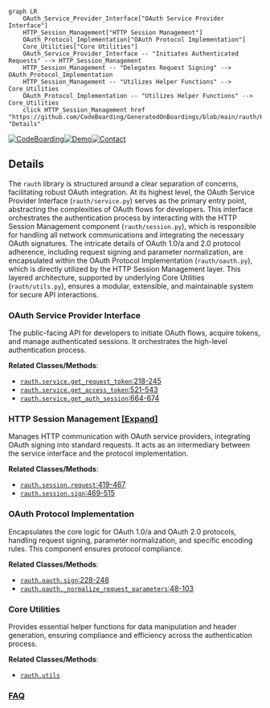 ```mermaid
graph LR
    OAuth_Service_Provider_Interface["OAuth Service Provider Interface"]
    HTTP_Session_Management["HTTP Session Management"]
    OAuth_Protocol_Implementation["OAuth Protocol Implementation"]
    Core_Utilities["Core Utilities"]
    OAuth_Service_Provider_Interface -- "Initiates Authenticated Requests" --> HTTP_Session_Management
    HTTP_Session_Management -- "Delegates Request Signing" --> OAuth_Protocol_Implementation
    HTTP_Session_Management -- "Utilizes Helper Functions" --> Core_Utilities
    OAuth_Protocol_Implementation -- "Utilizes Helper Functions" --> Core_Utilities
    click HTTP_Session_Management href "https://github.com/CodeBoarding/GeneratedOnBoardings/blob/main/rauth/HTTP_Session_Management.md" "Details"
```

[![CodeBoarding](https://img.shields.io/badge/Generated%20by-CodeBoarding-9cf?style=flat-square)](https://github.com/CodeBoarding/GeneratedOnBoardings)[![Demo](https://img.shields.io/badge/Try%20our-Demo-blue?style=flat-square)](https://www.codeboarding.org/demo)[![Contact](https://img.shields.io/badge/Contact%20us%20-%20contact@codeboarding.org-lightgrey?style=flat-square)](mailto:contact@codeboarding.org)

## Details

The `rauth` library is structured around a clear separation of concerns, facilitating robust OAuth integration. At its highest level, the OAuth Service Provider Interface (`rauth/service.py`) serves as the primary entry point, abstracting the complexities of OAuth flows for developers. This interface orchestrates the authentication process by interacting with the HTTP Session Management component (`rauth/session.py`), which is responsible for handling all network communications and integrating the necessary OAuth signatures. The intricate details of OAuth 1.0/a and 2.0 protocol adherence, including request signing and parameter normalization, are encapsulated within the OAuth Protocol Implementation (`rauth/oauth.py`), which is directly utilized by the HTTP Session Management layer. This layered architecture, supported by underlying Core Utilities (`rauth/utils.py`), ensures a modular, extensible, and maintainable system for secure API interactions.

### OAuth Service Provider Interface
The public-facing API for developers to initiate OAuth flows, acquire tokens, and manage authenticated sessions. It orchestrates the high-level authentication process.


**Related Classes/Methods**:

- <a href="https://github.com/litl/rauth/blob/master/rauth/service.py#L218-L245" target="_blank" rel="noopener noreferrer">`rauth.service.get_request_token`:218-245</a>
- <a href="https://github.com/litl/rauth/blob/master/rauth/service.py#L521-L543" target="_blank" rel="noopener noreferrer">`rauth.service.get_access_token`:521-543</a>
- <a href="https://github.com/litl/rauth/blob/master/rauth/service.py#L664-L674" target="_blank" rel="noopener noreferrer">`rauth.service.get_auth_session`:664-674</a>


### HTTP Session Management [[Expand]](./HTTP_Session_Management.md)
Manages HTTP communication with OAuth service providers, integrating OAuth signing into standard requests. It acts as an intermediary between the service interface and the protocol implementation.


**Related Classes/Methods**:

- <a href="https://github.com/litl/rauth/blob/master/rauth/session.py#L419-L467" target="_blank" rel="noopener noreferrer">`rauth.session.request`:419-467</a>
- <a href="https://github.com/litl/rauth/blob/master/rauth/session.py#L469-L515" target="_blank" rel="noopener noreferrer">`rauth.session.sign`:469-515</a>


### OAuth Protocol Implementation
Encapsulates the core logic for OAuth 1.0/a and OAuth 2.0 protocols, handling request signing, parameter normalization, and specific encoding rules. This component ensures protocol compliance.


**Related Classes/Methods**:

- <a href="https://github.com/litl/rauth/blob/master/rauth/oauth.py#L228-L248" target="_blank" rel="noopener noreferrer">`rauth.oauth.sign`:228-248</a>
- <a href="https://github.com/litl/rauth/blob/master/rauth/oauth.py#L48-L103" target="_blank" rel="noopener noreferrer">`rauth.oauth._normalize_request_parameters`:48-103</a>


### Core Utilities
Provides essential helper functions for data manipulation and header generation, ensuring compliance and efficiency across the authentication process.


**Related Classes/Methods**:

- <a href="https://github.com/litl/rauth/blob/master/rauth/utils.py" target="_blank" rel="noopener noreferrer">`rauth.utils`</a>




### [FAQ](https://github.com/CodeBoarding/GeneratedOnBoardings/tree/main?tab=readme-ov-file#faq)